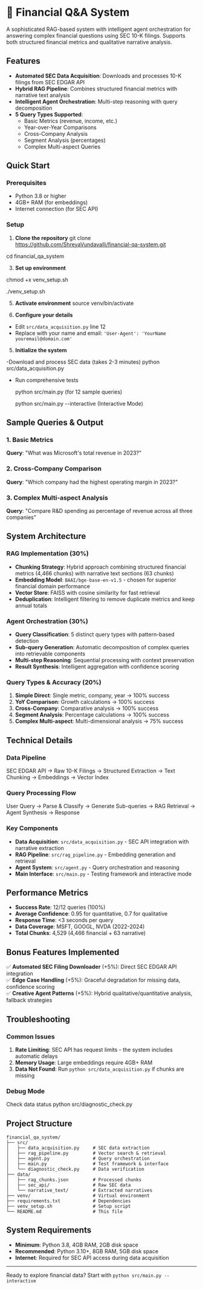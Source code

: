 # 🤖 Financial Q&A System

A sophisticated RAG-based system with intelligent agent orchestration for answering complex financial questions using SEC 10-K filings. Supports both structured financial metrics and qualitative narrative analysis.

##  Features

- **Automated SEC Data Acquisition**: Downloads and processes 10-K filings from SEC EDGAR API
- **Hybrid RAG Pipeline**: Combines structured financial metrics with narrative text analysis
- **Intelligent Agent Orchestration**: Multi-step reasoning with query decomposition
- **5 Query Types Supported**:
  - Basic Metrics (revenue, income, etc.)
  - Year-over-Year Comparisons
  - Cross-Company Analysis
  - Segment Analysis (percentages)
  - Complex Multi-aspect Queries

##  Quick Start

### Prerequisites
- Python 3.8 or higher
- 4GB+ RAM (for embeddings)
- Internet connection (for SEC API)

### Setup
1. **Clone the repository**
git clone https://github.com/ShreyaVundavalli/financial-qa-system.git

cd financial_qa_system

3. **Set up environment**

chmod +x venv_setup.sh

./venv_setup.sh

5. **Activate environment**
source venv/bin/activate


6. **Configure your details**
- Edit `src/data_acquisition.py` line 12
- Replace with your name and email: `'User-Agent': 'YourName youremail@domain.com'`

5. **Initialize the system**

-Download and process SEC data (takes 2-3 minutes)
    python src/data_acquisition.py

- Run comprehensive tests
  
    python src/main.py (for 12 sample queries)
  
    python src/main.py --interactive (Interactive Mode)
 

##  Sample Queries & Output

### 1. Basic Metrics
**Query**: "What was Microsoft's total revenue in 2023?"

### 2. Cross-Company Comparison
**Query**: "Which company had the highest operating margin in 2023?"


### 3. Complex Multi-aspect Analysis
**Query**: "Compare R&D spending as percentage of revenue across all three companies"



##  System Architecture

### RAG Implementation (30%)
- **Chunking Strategy**: Hybrid approach combining structured financial metrics (4,466 chunks) with narrative text sections (63 chunks)
- **Embedding Model**: `BAAI/bge-base-en-v1.5` - chosen for superior financial domain performance
- **Vector Store**: FAISS with cosine similarity for fast retrieval
- **Deduplication**: Intelligent filtering to remove duplicate metrics and keep annual totals

### Agent Orchestration (30%)
- **Query Classification**: 5 distinct query types with pattern-based detection
- **Sub-query Generation**: Automatic decomposition of complex queries into retrievable components
- **Multi-step Reasoning**: Sequential processing with context preservation
- **Result Synthesis**: Intelligent aggregation with confidence scoring

### Query Types & Accuracy (20%)
1. **Simple Direct**: Single metric, company, year → 100% success
2. **YoY Comparison**: Growth calculations → 100% success  
3. **Cross-Company**: Comparative analysis → 100% success
4. **Segment Analysis**: Percentage calculations → 100% success
5. **Complex Multi-aspect**: Multi-dimensional analysis → 75% success

##  Technical Details

### Data Pipeline
SEC EDGAR API → Raw 10-K Filings → Structured Extraction → Text Chunking → Embeddings → Vector Index


### Query Processing Flow
User Query → Parse & Classify → Generate Sub-queries → RAG Retrieval → Agent Synthesis → Response


### Key Components
- **Data Acquisition**: `src/data_acquisition.py` - SEC API integration with narrative extraction
- **RAG Pipeline**: `src/rag_pipeline.py` - Embedding generation and retrieval
- **Agent System**: `src/agent.py` - Query orchestration and reasoning
- **Main Interface**: `src/main.py` - Testing framework and interactive mode

##  Performance Metrics

- **Success Rate**: 12/12 queries (100%)
- **Average Confidence**: 0.95 for quantitative, 0.7 for qualitative
- **Response Time**: <3 seconds per query
- **Data Coverage**: MSFT, GOOGL, NVDA (2022-2024)
- **Total Chunks**: 4,529 (4,466 financial + 63 narrative)

##  Bonus Features Implemented

✅ **Automated SEC Filing Downloader** (+5%): Direct SEC EDGAR API integration  
✅ **Edge Case Handling** (+5%): Graceful degradation for missing data, confidence scoring  
✅ **Creative Agent Patterns** (+5%): Hybrid qualitative/quantitative analysis, fallback strategies  

## Troubleshooting

### Common Issues
1. **Rate Limiting**: SEC API has request limits - the system includes automatic delays
2. **Memory Usage**: Large embeddings require 4GB+ RAM
3. **Data Not Found**: Run `python src/data_acquisition.py` if chunks are missing

### Debug Mode
Check data status
    python src/diagnostic_check.py


## Project Structure

```
financial_qa_system/
├── src/
│   ├── data_acquisition.py     # SEC data extraction
│   ├── rag_pipeline.py         # Vector search & retrieval
│   ├── agent.py                # Query orchestration
│   ├── main.py                 # Test framework & interface
│   └── diagnostic_check.py     # Data verification
├── data/
│   ├── rag_chunks.json         # Processed chunks
│   ├── sec_api/                # Raw SEC data
│   └── narrative_text/         # Extracted narratives
├── venv/                       # Virtual environment
├── requirements.txt            # Dependencies
├── venv_setup.sh               # Setup script
└── README.md                   # This file
```



##  System Requirements

- **Minimum**: Python 3.8, 4GB RAM, 2GB disk space
- **Recommended**: Python 3.10+, 8GB RAM, 5GB disk space
- **Internet**: Required for SEC API access during data acquisition


---

 Ready to explore financial data? Start with `python src/main.py --interactive`
